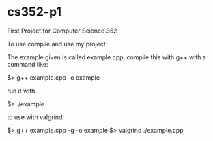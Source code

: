 cs352-p1
========

First Project for Computer Science 352

To use compile and use my project:

The example given is called example.cpp, compile this with g++ with a command like:

$> g++ example.cpp -o example

run it with

$> ./example

to use with valgrind:

$> g++ example.cpp -g -o example
$> valgrind ./example.cpp
